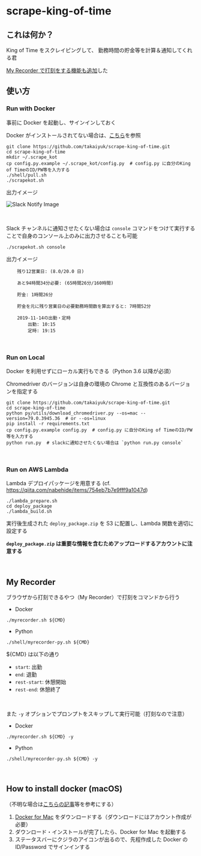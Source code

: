 # scrape-king-of-time

## これは何か？

King of Time をスクレイピングして、 勤務時間の貯金等を計算＆通知してくれる君

[My Recorder で打刻をする機能も追加](https://github.com/takaiyuk/scrape-king-of-time/tree/master#my-recorder)した

## 使い方

### Run with Docker

事前に Docker を起動し、サインインしておく

Docker がインストールされてない場合は、[こちら](https://github.com/takaiyuk/scrape-king-of-time#how-to-install-docker)を参照

```
git clone https://github.com/takaiyuk/scrape-king-of-time.git
cd scrape-king-of-time
mkdir ~/.scrape_kot
cp config.py.example ~/.scrape_kot/config.py  # config.py に自分のKing of TimeのID/PW等を入力する
./shell/pull.sh
./scrapekot.sh
```

出力イメージ

![Slack Notify Image](https://github.com/takaiyuk/scrape-king-of-time/blob/master/docs/source/_static/img/notify-green.png)

<br>

Slack チャンネルに通知させたくない場合は `console` コマンドをつけて実行することで自身のコンソール上のみに出力させることも可能

```
./scrapekot.sh console
```

出力イメージ

```
    残り12営業日: (8.0/20.0 日)

    あと94時間34分必要: (65時間26分/160時間)

    貯金: 1時間26分

    貯金を元に残り営業日の必要勤務時間数を算出すると: 7時間52分

    2019-11-14の出勤・定時
        出勤: 10:15
        定時: 19:15
```

<br>

### Run on Local

Docker を利用せずにローカル実行もできる（Python 3.6 以降が必須）

Chromedriver のバージョンは自身の環境の Chrome と互換性のあるバージョンを指定する

```
git clone https://github.com/takaiyuk/scrape-king-of-time.git
cd scrape-king-of-time
python py/utils/download_chromedriver.py --os=mac --version=79.0.3945.36  # or --os=linux
pip install -r requirements.txt
cp config.py.example config.py  # config.py に自分のKing of TimeのID/PW等を入力する
python run.py  # slackに通知させたくない場合は `python run.py console`
```

<br>

### Run on AWS Lambda

Lambda デプロイパッケージを用意する (cf. https://qiita.com/nabehide/items/754eb7b7e9fff9a1047d)

```
./lambda_prepare.sh
cd deploy_package
./lambda_build.sh
```

実行後生成された `deploy_package.zip` を S3 に配置し、Lambda 関数を適切に設定する

**`deploy_package.zip` は重要な情報を含むためアップロードするアカウントに注意する**

<br>

## My Recorder

ブラウザから打刻できるやつ（My Recorder）で打刻をコマンドから行う

- Docker
```
./myrecorder.sh ${CMD}
```

- Python
```
./shell/myrecorder-py.sh ${CMD}
```

${CMD} は以下の通り

- `start`: 出勤
- `end`: 退勤
- `rest-start`: 休憩開始
- `rest-end`: 休憩終了

<br>

また `-y` オプションでプロンプトをスキップして実行可能（打刻なので注意）

- Docker
```
./myrecorder.sh ${CMD} -y
```

- Python
```
./shell/myrecorder-py.sh ${CMD} -y
```

<br>

## How to install docker (macOS)

（不明な場合は[こちらの記事](https://qiita.com/kurkuru/items/127fa99ef5b2f0288b81#docker-for-mac%E3%82%92%E3%82%A4%E3%83%B3%E3%82%B9%E3%83%88%E3%83%BC%E3%83%AB-package)等を参考にする）

1. [Docker for Mac](https://hub.docker.com/editions/community/docker-ce-desktop-mac) をダウンロードする（ダウンロードにはアカウント作成が必要）
2. ダウンロード・インストールが完了したら、Docker for Mac を起動する
3. ステータスバーにクジラのアイコンが出るので、先程作成した Docker の ID/Password でサインインする
